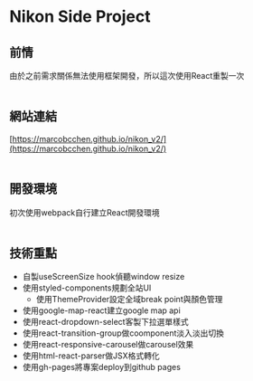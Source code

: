 # Nikon Side Project

## 前情
由於之前需求關係無法使用框架開發，所以這次使用React重製一次
<br />
<br />

## 網站連結
[https://marcobcchen.github.io/nikon_v2/](https://marcobcchen.github.io/nikon_v2/)
<br />
<br />

## 開發環境
初次使用webpack自行建立React開發環境
<br />
<br />

## 技術重點
- 自製useScreenSize hook偵聽window resize
- 使用styled-components規劃全站UI
  - 使用ThemeProvider設定全域break point與顏色管理
- 使用google-map-react建立google map api
- 使用react-dropdown-select客製下拉選單樣式
- 使用react-transition-group做coomponent淡入淡出切換
- 使用react-responsive-carousel做carousel效果
- 使用html-react-parser做JSX格式轉化
- 使用gh-pages將專案deploy到github pages
